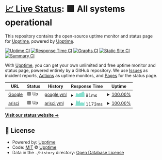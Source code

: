 # [📈 Live Status](https://demo.upptime.js.org): <!--live status--> **🟩 All systems operational**

This repository contains the open-source uptime monitor and status page for [Upptime](https://upptime.js.org), powered by [Upptime](https://github.com/upptime/upptime).

[![Uptime CI](https://github.com/qqq-tech/uptime/workflows/Uptime%20CI/badge.svg)](https://github.com/qqq-tech/uptime/actions?query=workflow%3A%22Uptime+CI%22)
[![Response Time CI](https://github.com/qqq-tech/uptime/workflows/Response%20Time%20CI/badge.svg)](https://github.com/qqq-tech/uptime/actions?query=workflow%3A%22Response+Time+CI%22)
[![Graphs CI](https://github.com/qqq-tech/uptime/workflows/Graphs%20CI/badge.svg)](https://github.com/qqq-tech/uptime/actions?query=workflow%3A%22Graphs+CI%22)
[![Static Site CI](https://github.com/qqq-tech/uptime/workflows/Static%20Site%20CI/badge.svg)](https://github.com/qqq-tech/uptime/actions?query=workflow%3A%22Static+Site+CI%22)
[![Summary CI](https://github.com/qqq-tech/uptime/workflows/Summary%20CI/badge.svg)](https://github.com/qqq-tech/uptime/actions?query=workflow%3A%22Summary+CI%22)

With [Upptime](https://upptime.js.org), you can get your own unlimited and free uptime monitor and status page, powered entirely by a GitHub repository. We use [Issues](https://github.com/upptime/upptime/issues) as incident reports, [Actions](https://github.com/qqq-tech/uptime/actions) as uptime monitors, and [Pages](https://demo.upptime.js.org) for the status page.

<!--start: status pages-->
<!-- This summary is generated by Upptime (https://github.com/upptime/upptime) -->
<!-- Do not edit this manually, your changes will be overwritten -->
<!-- prettier-ignore -->
| URL | Status | History | Response Time | Uptime |
| --- | ------ | ------- | ------------- | ------ |
| <img alt="" src="https://icons.duckduckgo.com/ip3/www.google.com.ico" height="13"> [Google](https://www.google.com) | 🟩 Up | [google.yml](https://github.com/qqq-tech/uptime/commits/HEAD/history/google.yml) | <details><summary><img alt="Response time graph" src="./graphs/google/response-time-week.png" height="20"> 91ms</summary><br><a href="https://qqq-tech.github.io/uptime/history/google"><img alt="Response time 103" src="https://img.shields.io/endpoint?url=https%3A%2F%2Fraw.githubusercontent.com%2Fqqq-tech%2Fuptime%2FHEAD%2Fapi%2Fgoogle%2Fresponse-time.json"></a><br><a href="https://qqq-tech.github.io/uptime/history/google"><img alt="24-hour response time 80" src="https://img.shields.io/endpoint?url=https%3A%2F%2Fraw.githubusercontent.com%2Fqqq-tech%2Fuptime%2FHEAD%2Fapi%2Fgoogle%2Fresponse-time-day.json"></a><br><a href="https://qqq-tech.github.io/uptime/history/google"><img alt="7-day response time 91" src="https://img.shields.io/endpoint?url=https%3A%2F%2Fraw.githubusercontent.com%2Fqqq-tech%2Fuptime%2FHEAD%2Fapi%2Fgoogle%2Fresponse-time-week.json"></a><br><a href="https://qqq-tech.github.io/uptime/history/google"><img alt="30-day response time 82" src="https://img.shields.io/endpoint?url=https%3A%2F%2Fraw.githubusercontent.com%2Fqqq-tech%2Fuptime%2FHEAD%2Fapi%2Fgoogle%2Fresponse-time-month.json"></a><br><a href="https://qqq-tech.github.io/uptime/history/google"><img alt="1-year response time 103" src="https://img.shields.io/endpoint?url=https%3A%2F%2Fraw.githubusercontent.com%2Fqqq-tech%2Fuptime%2FHEAD%2Fapi%2Fgoogle%2Fresponse-time-year.json"></a></details> | <details><summary><a href="https://qqq-tech.github.io/uptime/history/google">100.00%</a></summary><a href="https://qqq-tech.github.io/uptime/history/google"><img alt="All-time uptime 100.00%" src="https://img.shields.io/endpoint?url=https%3A%2F%2Fraw.githubusercontent.com%2Fqqq-tech%2Fuptime%2FHEAD%2Fapi%2Fgoogle%2Fuptime.json"></a><br><a href="https://qqq-tech.github.io/uptime/history/google"><img alt="24-hour uptime 100.00%" src="https://img.shields.io/endpoint?url=https%3A%2F%2Fraw.githubusercontent.com%2Fqqq-tech%2Fuptime%2FHEAD%2Fapi%2Fgoogle%2Fuptime-day.json"></a><br><a href="https://qqq-tech.github.io/uptime/history/google"><img alt="7-day uptime 100.00%" src="https://img.shields.io/endpoint?url=https%3A%2F%2Fraw.githubusercontent.com%2Fqqq-tech%2Fuptime%2FHEAD%2Fapi%2Fgoogle%2Fuptime-week.json"></a><br><a href="https://qqq-tech.github.io/uptime/history/google"><img alt="30-day uptime 100.00%" src="https://img.shields.io/endpoint?url=https%3A%2F%2Fraw.githubusercontent.com%2Fqqq-tech%2Fuptime%2FHEAD%2Fapi%2Fgoogle%2Fuptime-month.json"></a><br><a href="https://qqq-tech.github.io/uptime/history/google"><img alt="1-year uptime 100.00%" src="https://img.shields.io/endpoint?url=https%3A%2F%2Fraw.githubusercontent.com%2Fqqq-tech%2Fuptime%2FHEAD%2Fapi%2Fgoogle%2Fuptime-year.json"></a></details>
| <img alt="" src="https://icons.duckduckgo.com/ip3/scari.kr.ico" height="13"> [arisci](https://scari.kr) | 🟩 Up | [arisci.yml](https://github.com/qqq-tech/uptime/commits/HEAD/history/arisci.yml) | <details><summary><img alt="Response time graph" src="./graphs/arisci/response-time-week.png" height="20"> 1173ms</summary><br><a href="https://qqq-tech.github.io/uptime/history/arisci"><img alt="Response time 1219" src="https://img.shields.io/endpoint?url=https%3A%2F%2Fraw.githubusercontent.com%2Fqqq-tech%2Fuptime%2FHEAD%2Fapi%2Farisci%2Fresponse-time.json"></a><br><a href="https://qqq-tech.github.io/uptime/history/arisci"><img alt="24-hour response time 1269" src="https://img.shields.io/endpoint?url=https%3A%2F%2Fraw.githubusercontent.com%2Fqqq-tech%2Fuptime%2FHEAD%2Fapi%2Farisci%2Fresponse-time-day.json"></a><br><a href="https://qqq-tech.github.io/uptime/history/arisci"><img alt="7-day response time 1173" src="https://img.shields.io/endpoint?url=https%3A%2F%2Fraw.githubusercontent.com%2Fqqq-tech%2Fuptime%2FHEAD%2Fapi%2Farisci%2Fresponse-time-week.json"></a><br><a href="https://qqq-tech.github.io/uptime/history/arisci"><img alt="30-day response time 1217" src="https://img.shields.io/endpoint?url=https%3A%2F%2Fraw.githubusercontent.com%2Fqqq-tech%2Fuptime%2FHEAD%2Fapi%2Farisci%2Fresponse-time-month.json"></a><br><a href="https://qqq-tech.github.io/uptime/history/arisci"><img alt="1-year response time 1219" src="https://img.shields.io/endpoint?url=https%3A%2F%2Fraw.githubusercontent.com%2Fqqq-tech%2Fuptime%2FHEAD%2Fapi%2Farisci%2Fresponse-time-year.json"></a></details> | <details><summary><a href="https://qqq-tech.github.io/uptime/history/arisci">100.00%</a></summary><a href="https://qqq-tech.github.io/uptime/history/arisci"><img alt="All-time uptime 99.98%" src="https://img.shields.io/endpoint?url=https%3A%2F%2Fraw.githubusercontent.com%2Fqqq-tech%2Fuptime%2FHEAD%2Fapi%2Farisci%2Fuptime.json"></a><br><a href="https://qqq-tech.github.io/uptime/history/arisci"><img alt="24-hour uptime 100.00%" src="https://img.shields.io/endpoint?url=https%3A%2F%2Fraw.githubusercontent.com%2Fqqq-tech%2Fuptime%2FHEAD%2Fapi%2Farisci%2Fuptime-day.json"></a><br><a href="https://qqq-tech.github.io/uptime/history/arisci"><img alt="7-day uptime 100.00%" src="https://img.shields.io/endpoint?url=https%3A%2F%2Fraw.githubusercontent.com%2Fqqq-tech%2Fuptime%2FHEAD%2Fapi%2Farisci%2Fuptime-week.json"></a><br><a href="https://qqq-tech.github.io/uptime/history/arisci"><img alt="30-day uptime 100.00%" src="https://img.shields.io/endpoint?url=https%3A%2F%2Fraw.githubusercontent.com%2Fqqq-tech%2Fuptime%2FHEAD%2Fapi%2Farisci%2Fuptime-month.json"></a><br><a href="https://qqq-tech.github.io/uptime/history/arisci"><img alt="1-year uptime 99.98%" src="https://img.shields.io/endpoint?url=https%3A%2F%2Fraw.githubusercontent.com%2Fqqq-tech%2Fuptime%2FHEAD%2Fapi%2Farisci%2Fuptime-year.json"></a></details>

<!--end: status pages-->

[**Visit our status website →**](https://qqq-tech.github.io/uptime/)

## 📄 License

- Powered by: [Upptime](https://github.com/upptime/upptime)
- Code: [MIT](./LICENSE) © [Upptime](https://upptime.js.org)
- Data in the `./history` directory: [Open Database License](https://opendatacommons.org/licenses/odbl/1-0/)
